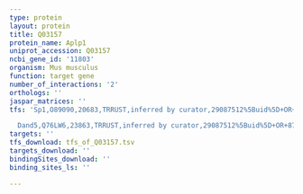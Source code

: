 ```yaml
---
type: protein
layout: protein
title: Q03157
protein_name: Aplp1
uniprot_accession: Q03157
ncbi_gene_id: '11803'
organism: Mus musculus
function: target gene
number_of_interactions: '2'
orthologs: ''
jaspar_matrices: ''
tfs: 'Sp1,O89090,20683,TRRUST,inferred by curator,29087512%5Buid%5D+OR+8786110%5Buid%5D,Yes

  Dand5,Q76LW6,23863,TRRUST,inferred by curator,29087512%5Buid%5D+OR+8786110%5Buid%5D,Yes'
targets: ''
tfs_download: tfs_of_Q03157.tsv
targets_download: ''
bindingSites_download: ''
binding_sites_ls: ''

---
```

